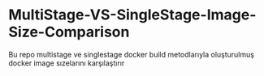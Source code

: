 # MultiStage-VS-SingleStage-Image-Size-Comparison
Bu repo multistage ve singlestage docker build metodlarıyla oluşturulmuş docker image sızelarını karşılaştırır
